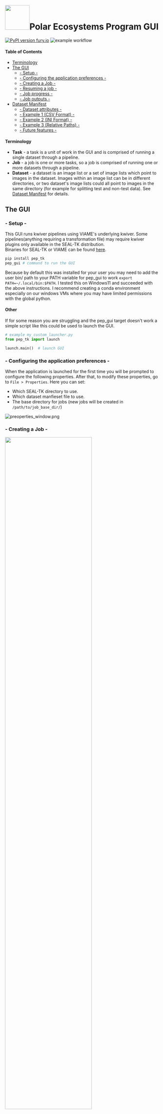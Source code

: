 <h1><img src="https://raw.githubusercontent.com/readicculus/pep_gui/master/src/pep_tk/lib/img/icon_80x80.png" width="80" height="80"/>Polar Ecosystems Program GUI</h1>

[![PyPI version fury.io](https://badge.fury.io/py/pep-tk.svg)](https://pypi.python.org/pypi/ansicolortags/)
![example workflow](https://github.com/readicculus/pep_gui/actions/workflows/main.yml/badge.svg)
#### Table of Contents
  * [Terminology](#terminology)
  * [The GUI](#the-gui)
    + [- Setup -](#--setup--)
    + [- Configuring the application preferences -](#--configuring-the-application-preferences--)
    + [- Creating a Job -](#--creating-a-job--)
    + [- Resuming a job -](#--resuming-a-job--)
    + [- Job progress -](#--job-progress--)
    + [- Job outputs -](#--job-outputs--)
  * [Dataset Manifest](#dataset-manifest)
    + [- Dataset attributes -](#--dataset-attributes--)
    + [- Example 1 (CSV Format) -](#--example-1-csv-format--)
    + [- Example 2 (INI Format) -](#--example-2-ini-format--)
    + [- Example 3 (Relative Paths) -](#--example-3-relative-paths--)
    + [- Future features -](#--future-features--)


#### Terminology
 - **Task** - a task is a unit of work in the GUI and is comprised of running a single dataset through a pipeline.
 - **Job** - a job is one or more tasks, so a job is comprised of running one or more datasets through a pipeline.
 - **Dataset** - a dataset is an image list or a set of image lists which point to images in the dataset.  Images within an image list can be in different directories, or two dataset's image lists could all point to images in the same directory (for example for splitting test and non-test data).  See [Dataset Manifest](#dataset-manifest) for details.
## The GUI
### - Setup -
This GUI runs kwiver pipelines using VIAME's underlying kwiver.  Some pipelines(anything requiring a transformation file) 
may require kwiver plugins only available in the SEAL-TK distribution.  
Binaries for SEAL-TK or VIAME can be found [here](https://github.com/VIAME/VIAME/#installations).


```bash
pip install pep_tk
pep_gui # command to run the GUI
```
Because by default this was installed for your user you may need to add the user bin/ path to your PATH variable for pep_gui to work `export PATH=~/.local/bin:$PATH`.
I tested this on Windows11 and succeeded with the above instructions. I recommend creating a conda environment especially on our windows VMs where 
you may have limited permissions with the global python.

#### Other
If for some reason you are struggling and the pep_gui target doesn't work a simple script like this could be used to launch the GUI.
```python
# example my_custom_launcher.py
from pep_tk import launch

launch.main()  # launch GUI
```

### - Configuring the application preferences -
When the application is launched for the first time you will be prompted to configure the following properties.
After that, to modify these properties, go to `File > Properties`.
Here you can set:
- Which SEAL-TK directory to use.
- Which dataset manfieset file to use.
- The base directory for jobs (new jobs will be created in `/path/to/job_base_dir/`)

![preoperties_window.png](https://raw.githubusercontent.com/readicculus/pep_gui/master/src/pep_tk/lib/img/screenshots/preoperties_window.png)
### - Creating a Job -
<img src="https://raw.githubusercontent.com/readicculus/pep_gui/master/src/pep_tk/lib/img/screenshots/create_job.png" width="75%" height="75%">

When you first launch the program you will be brought to a page to create a job.  To create a job:
1. Select which datasets you want to run
2. Select which pipeline to use
3. Select a unique name for your job

### - Resuming a job -
Resuming a job is usefil if for some reason the GUI or machine you are on crashes mid-job.  In addition if for some reason you were to cancel some tasks in a job, and decide you want to run them later, resuming will re-run any cancelled tasks.
To resume a Job click `File > Resume Job` which will open a prompt to select a folder.  Select the folder of the job you would like to resume.

_Since a task is the smallest unit of work, if a task fails half way through, resuming a job will re-run that task from the beginning.  If a task is successful resuming a job will not re-run that task._ 

### - Job progress -
<img src="https://raw.githubusercontent.com/readicculus/pep_gui/master/src/pep_tk/lib/img/screenshots/progress_window.png" width="75%" height="75%">

The job progress GUI allows you to track individual task's progress, to cancel a task, and to see metrics such as seconds/iteration and estimated time to completion.
### - Job outputs -
#### Pipeline outputs (processed image lists/detections)
1. When a task is running, the task's outputs will be written to `job_base_dir/job_name/outputs_pending/`.
2. When a task is cancelled or an error occurs the task's output files will be moved to `job_base_dir/job_name/outputs_error/`.
3. When a task is successfully completed the task's output files will be moved to  `job_base_dir/job_name/outputs_success/`.
#### Logs
The `job_base_dir/job_name/logs/` directory contains the underlying kwiver outputs and application logs which are helpful for debugging purposes


## Dataset Manifest
The dataset manifest is a file that defines all of the datasets available in csv or ini format.  When creating a job you will be able to select and filter which datasets from the dataset manifest to run.

This format allows us to organize datasets as arbitrary hierarchies.  

### - Dataset attributes -
Currently a dataset must have one or more of the following attributes:
- `dataset_name` - a unique name for this dataset **(required and unique)**
- `color_image_list` - the color image list txt file **(one required)**
- `thermal_image_list` - the thermal image list txt file **(one required)**
    
Additional optional attributes are:
- `transformation_file` - the .h5 transformation file **(optional)**

### - Example 1 (CSV Format) -
This format requires `.csv` file extension.
```csv
dataset_name, color_image_list, thermal_image_list, transformation_file
Kotz-2019-fl04-CENT, /path/to/kotz/fl04/CENT/color_images.txt, /path/to/kotz/fl04/CENT/thermal_images.txt, /path/to/Homographies/A90_RGB-IR_C_100mm_0deg_20190509_fl4.h5
Kotz-2019-fl04-LEFT, /path/to/kotz/fl04/LEFT/color_images.txt, /path/to/kotz/fl04/LEFT/thermal_images.txt, /path/to/Homographies/A90_RGB-IR_L_100mm_25deg_20190509-11_fl4-7.h5
```
This example defines 2 datasets, exactly the same as the INI example below, which we can select from in the GUI for running pipelines.
```
Kotz-2019-fl04-CENT
Kotz-2019-fl04-LEFT
```

### - Example 2 (INI Format) -
Can use file extension `.ini` or `.cfg` for this format.  The datset_name in INI format is provided by the section name in brackets as shown below.
```ini
[Kotz-2019-fl04-CENT]
thermal_image_list=/path/to/kotz/fl04/CENT/thermal_images.txt
color_image_list=/path/to/kotz/fl04/CENT/thermal_images.txt
transformation_file=/path/to/Homographies/A90_RGB-IR_C_100mm_0deg_20190509_fl4.h5

[Kotz-2019-fl04-LEFT]
thermal_image_list=/path/to/kotz/fl04/LEFT/thermal_images.txt
color_image_list=/path/to/kotz/fl04/LEFT/thermal_images.txt
transformation_file=/path/to/Homographies/A90_RGB-IR_L_100mm_25deg_20190509-11_fl4-7.h5
```
This example defines 2 datasets, exactly the same as the CSV example above, which we can select from in the GUI for running pipelines.
```
Kotz-2019-fl04-CENT
Kotz-2019-fl04-LEFT
```

### - Example 3 (Relative Paths) -
You can use absolute or relative paths.  If using relative paths, the relative path must be relative to the manifest file.
```ini
; if this manifest is located at '/path/to/kotz/manifest.cfg'
; then the two below are equivalent
[Kotz-2019-fl04-CENT-relative]
thermal_image_list=fl04/CENT/thermal_images.txt
color_image_list=fl04/CENT/thermal_images.txt
transformation_file=/path/to/Homographies/A90_RGB-IR_C_100mm_0deg_20190509_fl4.h5

[Kotz-2019-fl04-CENT-absolute]
thermal_image_list=/path/to/kotz/fl04/CENT/thermal_images.txt
color_image_list=/path/to/kotz/fl04/CENT/thermal_images.txt
transformation_file=/path/to/Homographies/A90_RGB-IR_L_100mm_25deg_20190509-11_fl4-7.h5
```
### - Future features -
  - Ability to define a set of images using wildcards instead of having to define an image list. ex `thermal_image_list: /path/to/kotz/fl04/CENT/*_ir.tif`
